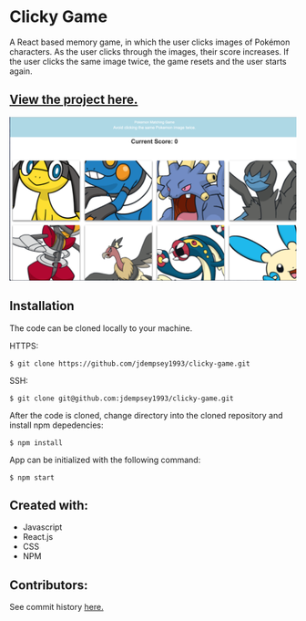 # Clicky Game
A React based memory game, in which the user clicks images of Pokémon characters. As the user clicks through the images, their score increases. If the user clicks the same image twice, the game resets and the user starts again.


[View the project here.](https://click-game1993.herokuapp.com)
------

![Image of project](https://github.com/jdempsey1993/clicky-game/blob/master/Clicky%20Game.png)

Installation
---

The code can be cloned locally to your machine. 

HTTPS:
```
$ git clone https://github.com/jdempsey1993/clicky-game.git
```
SSH:
```
$ git clone git@github.com:jdempsey1993/clicky-game.git
```
After the code is cloned, change directory into the cloned repository and install npm depedencies:
```
$ npm install
```
App can be initialized with the following command:
```
$ npm start
``` 

Created with:
---
* Javascript 
* React.js
* CSS
* NPM

Contributors:
---
See commit history [here.](https://github.com/jdempsey1993/clicky-game/graphs/contributors)
